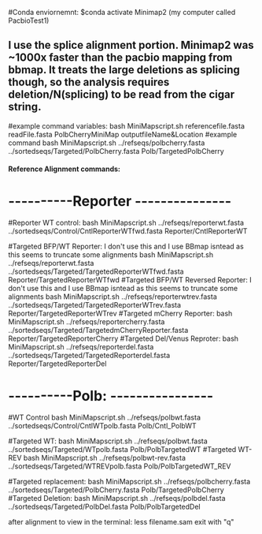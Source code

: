 #Conda enviornemnt: $conda activate Minimap2  (my computer called PacbioTest1)

## I use the splice alignment portion. Minimap2 was ~1000x faster than the pacbio mapping from bbmap. It treats the large deletions as splicing though, so the analysis requires deletion/N(splicing) to be read from the cigar string.

#example command variables:
bash MiniMapscript.sh referencefile.fasta readFile.fasta PolbCherryMiniMap outputfileName&Location
#example command
bash MiniMapscript.sh ../refseqs/polbcherry.fasta ../sortedseqs/Targeted/PolbCherry.fasta Polb/TargetedPolbCherry


####   Reference Alignment commands: ####

# ----------Reporter ---------------
#Reporter WT control:
bash MiniMapscript.sh ../refseqs/reporterwt.fasta ../sortedseqs/Control/CntlReporterWTfwd.fasta Reporter/CntlReporterWT


#Targeted BFP/WT Reporter: I don't use this and I use BBmap isntead as this seems to truncate some alignments
bash MiniMapscript.sh ../refseqs/reporterwt.fasta ../sortedseqs/Targeted/TargetedReporterWTfwd.fasta Reporter/TargetedReporterWTfwd
#Targeted BFP/WT Reversed Reporter: I don't use this and I use BBmap isntead as this seems to truncate some alignments
bash MiniMapscript.sh ../refseqs/reporterwtrev.fasta ../sortedseqs/Targeted/TargetedReporterWTrev.fasta Reporter/TargetedReporterWTrev
#Targeted mCherry Reporter:
bash MiniMapscript.sh ../refseqs/reportercherry.fasta ../sortedseqs/Targeted/TargetedmCherryReporter.fasta Reporter/TargetedReporterCherry
#Targeted Del/Venus Reproter:
bash MiniMapscript.sh ../refseqs/reporterdel.fasta ../sortedseqs/Targeted/TargetedReporterdel.fasta Reporter/TargetedReporterDel


# ----------Polb:  ----------------
#WT Control
bash MiniMapscript.sh ../refseqs/polbwt.fasta ../sortedseqs/Control/CntlWTpolb.fasta Polb/Cntl_PolbWT

#Targeted WT:
bash MiniMapscript.sh ../refseqs/polbwt.fasta ../sortedseqs/Targeted/WTpolb.fasta Polb/PolbTargetedWT
#Targeted WT-REV
bash MiniMapscript.sh ../refseqs/polbwt-rev.fasta ../sortedseqs/Targeted/WTREVpolb.fasta Polb/PolbTargetedWT_REV

#Targeted replacement:
bash MiniMapscript.sh ../refseqs/polbcherry.fasta ../sortedseqs/Targeted/PolbCherry.fasta Polb/TargetedPolbCherry
#Targeted Deletion:
bash MiniMapscript.sh ../refseqs/polbdel.fasta ../sortedseqs/Targeted/PolbDel.fasta Polb/PolbTargetedDel



after alignment to view in the terminal:
less filename.sam 
exit with "q"





